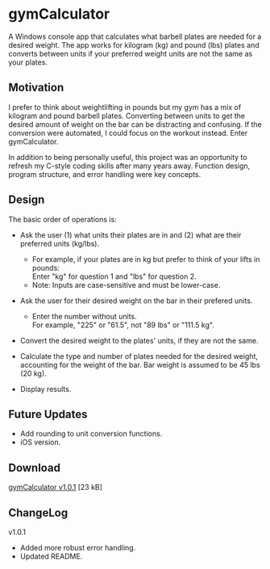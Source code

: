 # gymCalculator

A Windows console app that calculates what barbell plates are needed for a desired weight. The app works for kilogram (kg) and pound (lbs) plates and converts between units if your preferred weight units are not the same as your plates.

## Motivation
I prefer to think about weightlifting in pounds but my gym has a mix of kilogram and pound barbell plates. Converting between units to get the desired amount of weight on the bar can be distracting and confusing. If the conversion were automated, I could focus on the workout instead. Enter gymCalculator.

In addition to being personally useful, this project was an opportunity to refresh my C-style coding skills after many years away. Function design, program structure, and error handling were key concepts.

## Design
The basic order of operations is:
- Ask the user (1) what units their plates are in and (2) what are their preferred units (kg/lbs).
	- For example, if your plates are in kg but prefer to think of your lifts in pounds:
<br/>Enter "kg" for question 1 and "lbs" for question 2.
	- Note: Inputs are case-sensitive and must be lower-case.

- Ask the user for their desired weight on the bar in their prefered units.
	- Enter the number without units.
<br/> For example, "225" or "61.5", not "89 lbs" or "111.5 kg".
- Convert the desired weight to the plates' units, if they are not the same.
- Calculate the type and number of plates needed for the desired weight, accounting for the weight of the bar. Bar weight is assumed to be 45 lbs (20 kg).
- Display results.

## Future Updates
- Add rounding to unit conversion functions.
- iOS version.

## Download
[gymCalculator v1.0.1](https://github.com/JohnWSweeney/echoTool/releases/download/v1.0.1/gymCalculator_v1_0_1.exe) [23 kB]

## ChangeLog <br/>
v1.0.1
- Added more robust error handling.
- Updated README.